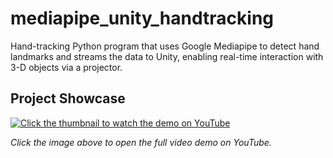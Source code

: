 # mediapipe_unity_handtracking
Hand-tracking Python program that uses Google Mediapipe to detect hand landmarks and streams the data to Unity, enabling real-time interaction with 3-D objects via a projector.

## Project Showcase

[![Click the thumbnail to watch the demo on YouTube](https://img.youtube.com/vi/KCkispvue9E/hqdefault.jpg)](https://youtu.be/KCkispvue9E)

*Click the image above to open the full video demo on YouTube.*
